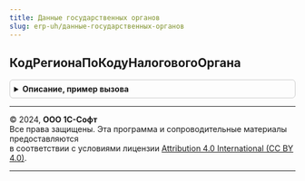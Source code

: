 ```yaml
---
title: Данные государственных органов
slug: erp-uh/данные-государственных-органов
---
```



## КодРегионаПоКодуНалоговогоОргана
<details style="margin: 1em 0; padding: 0.5em; border: 1px solid #ccc; border-radius: 6px;">

<summary style="font-weight: bold; cursor: pointer;">Описание, пример вызова</summary>

```bsl


// Возвращается код региона в соответствии с адресным классификатором по коду налоговой инспекции.
//
// Параметры:
//	КодНалоговогоОргана - Строка - код налогового органа.
//
// Возвращаемое значение:
//   Строка - код региона по адресному классификатору - см. КодСубъектаРФ в РегистрыСведений.АдресныеОбъекты.КлассификаторСубъектовРФ()
//
Функция КодРегионаПоКодуНалоговогоОргана(Знач КодНалоговогоОргана) Экспорт
```

Пример вызова
```bsl
Результат = ДанныеГосударственныхОрганов.КодРегионаПоКодуНалоговогоОргана(КодНалоговогоОргана) 
```
</details>

---

© 2024, **ООО 1С-Софт**  
Все права защищены. Эта программа и сопроводительные материалы предоставляются  
в соответствии с условиями лицензии [Attribution 4.0 International (CC BY 4.0)](https://creativecommons.org/licenses/by/4.0/legalcode).

---
